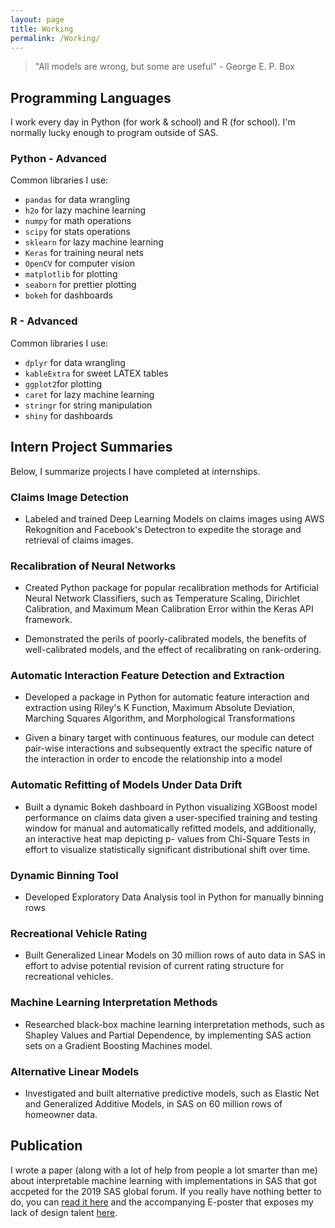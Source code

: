 ```yaml
---
layout: page
title: Working
permalink: /Working/
---
```


> "All models are wrong, but some are useful" - George E. P. Box

## Programming Languages

I work every day in Python (for work & school) and R (for school). I'm normally lucky enough to program outside of SAS. 

### Python - Advanced

Common libraries I use:

- `pandas` for data wrangling
- `h2o` for lazy machine learning
- `numpy` for math operations 
- `scipy` for stats operations
- `sklearn` for lazy machine learning
- `Keras` for training neural nets
- `OpenCV` for computer vision
- `matplotlib` for plotting
- `seaborn` for prettier plotting
- `bokeh` for dashboards

### R - Advanced

Common libraries I use:

- `dplyr` for data wrangling
- `kableExtra` for sweet LATEX tables
- `ggplot2`for plotting
- `caret` for lazy machine learning
- `stringr` for string manipulation
- `shiny` for dashboards


## Intern Project Summaries

Below, I summarize projects I have completed at internships. 

### Claims Image Detection

- Labeled and trained Deep Learning Models on claims images using AWS Rekognition
    and Facebook's Detectron to expedite the storage and retrieval of claims images.

### Recalibration of Neural Networks

- Created Python package for popular recalibration methods for Artificial Neural
    Network Classifiers, such as Temperature Scaling, Dirichlet Calibration, and
    Maximum Mean Calibration Error within the Keras API framework.

- Demonstrated the perils of poorly-calibrated models, the benefits of well-calibrated models, and the effect of recalibrating on rank-ordering.

### Automatic Interaction Feature Detection and Extraction
- Developed a package in Python for automatic feature interaction and extraction using
    Riley's K Function, Maximum Absolute Deviation, Marching Squares Algorithm, and
    Morphological Transformations
    
- Given a binary target with continuous features, our module can detect pair-wise interactions and subsequently extract the specific nature of the interaction in order to encode the relationship into a model 

### Automatic Refitting of Models Under Data Drift

- Built a dynamic Bokeh dashboard in Python visualizing XGBoost model performance
    on claims data given a user-specified training and testing window for manual and
    automatically refitted models, and additionally, an interactive heat map depicting p-
    values from Chi-Square Tests in effort to visualize statistically significant distributional
    shift over time.
    
### Dynamic Binning Tool 

- Developed Exploratory Data Analysis tool in Python for manually binning rows

### Recreational Vehicle Rating

- Built Generalized Linear Models on 30 million rows of auto data in SAS in effort to
  advise potential revision of current rating structure for recreational vehicles.

### Machine Learning Interpretation Methods

- Researched black-box machine learning interpretation methods, such as Shapley
    Values and Partial Dependence, by implementing SAS action sets on a Gradient
    Boosting Machines model.

### Alternative Linear Models

- Investigated and built alternative predictive models, such as Elastic Net and
    Generalized Additive Models, in SAS on 60 million rows of homeowner data.

## Publication

I wrote a paper (along with a lot of help from people a lot smarter than me) about interpretable machine learning with implementations in SAS that got accpeted for the 2019 SAS global forum. If you really have nothing better to do, you can [read it here](https://www.sas.com/content/dam/SAS/support/en/sas-global-forum-proceedings/2020/5116-2020.pdf) and the accompanying E-poster that exposes my lack of design talent [here](https://drive.google.com/file/d/1yAAPK0YgsX-gb1ooGY5VBwnYg1Zt3Cpu/view?usp=sharing).  



